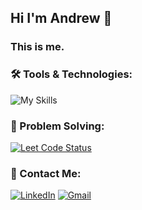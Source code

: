 ## Hi I'm Andrew 👋
### This is me.
<!--
**acskii/acskii** is a ✨ _special_ ✨ repository because its `README.md` (this file) appears on your GitHub profile.

Here are some ideas to get you started:

- 🔭 I’m currently working on ...
- 🌱 I’m currently learning ...
- 👯 I’m looking to collaborate on ...
- 🤔 I’m looking for help with ...
- 💬 Ask me about ...
- 📫 How to reach me: ...
- 😄 Pronouns: ...
- ⚡ Fun fact: ...
-->

### :hammer_and_wrench: Tools & Technologies:
![My Skills](https://skillicons.dev/icons?i=python,js,html,css,ruby,django,git,github,linux)

### :brain: Problem Solving:
[![Leet Code Status](https://leetcard.jacoblin.cool/acskii?theme=catppuccinMocha&font=Poppins)](https://leetcode.com/u/acskii/)

### :incoming_envelope: Contact Me:
[![LinkedIn](https://cdn2.iconfinder.com/data/icons/social-media-2285/512/1_Linkedin_unofficial_colored_svg-64.png)](https://www.linkedin.com/in/andrew-sameh-adel)
[![Gmail](https://cdn4.iconfinder.com/data/icons/logos-brands-in-colors/48/google-gmail-64.png)](mailto:andrew.sameh.adel@gmail.com)
